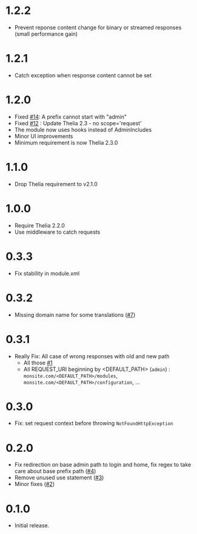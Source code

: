 # 1.2.2
- Prevent reponse content change for binary or streamed responses (small performance gain)

# 1.2.1
- Catch exception when response content cannot be set 

# 1.2.0
- Fixed [#14](https://github.com/thelia-modules/BackOfficePath/issues/14): A prefix cannot start with "admin"
- Fixed [#12](https://github.com/thelia-modules/BackOfficePath/issues/12) : Update Thelia 2.3 - no scope='request'
- The module now uses hooks instead of AdminIncludes
- Minor UI improvements
- Minimum requirement is now Thelia 2.3.0
 
# 1.1.0
- Drop Thelia requirement to v2.1.0

# 1.0.0
- Require Thelia 2.2.0
- Use middleware to catch requests

# 0.3.3
- Fix stability in module.xml

# 0.3.2
- Missing domain name for some translations ([#7](https://github.com/thelia-modules/BackOfficePath/pull/7))

# 0.3.1
- Really Fix: All case of wrong responses with old and new path
  + All those [#1](https://github.com/thelia-modules/BackOfficePath/issues/1)
  + All REQUEST_URI beginning by <DEFAULT_PATH> (`admin`) : `monsite.com/<DEFAULT_PATH>/modules`,  `monsite.com/<DEFAULT_PATH>/configuration`, ... 

# 0.3.0
- Fix: set request context before throwing `NotFoundHttpException`

# 0.2.0
- Fix redirection on base admin path to login and home, fix regex to take care about base prefix path ([#4](https://github.com/thelia-modules/BackOfficePath/pull/4))
- Remove unused use statement ([#3](https://github.com/thelia-modules/BackOfficePath/pull/3))
- Minor fixes ([#2](https://github.com/thelia-modules/BackOfficePath/pull/2))

# 0.1.0
- Initial release.
